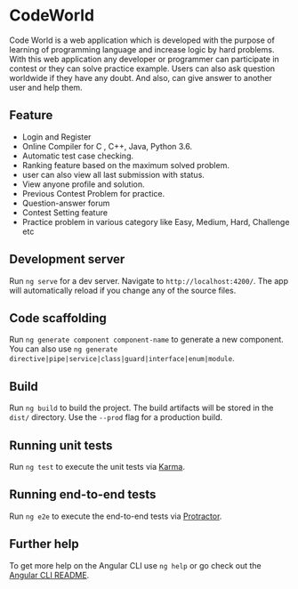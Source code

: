 
# CodeWorld

Code World is a web application which is developed with the purpose of learning of  programming language and increase logic by hard problems. With this web application any developer  or programmer can participate in contest or they can solve practice example. Users can also ask question worldwide if they have any doubt. And also, can give answer to another user and help them.

## Feature
* Login and Register
* Online Compiler for C , C++, Java, Python 3.6.  
* Automatic test case checking.  
* Ranking feature based on the maximum solved problem.  
* user can also view all last submission with status.  
* View anyone profile and solution.  
* Previous Contest Problem for practice.  
* Question-answer forum
* Contest Setting feature  
* Practice problem in various category like Easy, Medium, Hard, 	   Challenge etc





## Development server

Run `ng serve` for a dev server. Navigate to `http://localhost:4200/`. The app will automatically reload if you change any of the source files.

## Code scaffolding

Run `ng generate component component-name` to generate a new component. You can also use `ng generate directive|pipe|service|class|guard|interface|enum|module`.

## Build

Run `ng build` to build the project. The build artifacts will be stored in the `dist/` directory. Use the `--prod` flag for a production build.

## Running unit tests

Run `ng test` to execute the unit tests via [Karma](https://karma-runner.github.io).

## Running end-to-end tests

Run `ng e2e` to execute the end-to-end tests via [Protractor](http://www.protractortest.org/).

## Further help

To get more help on the Angular CLI use `ng help` or go check out the [Angular CLI README](https://github.com/angular/angular-cli/blob/master/README.md).

